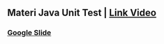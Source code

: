 ## Materi Java Unit Test | [Link Video](https://youtu.be/0jreaBRIOTo?si=JEcCz6ZQHeZmkbq-)

### [Google Slide](https://docs.google.com/presentation/d/1jaRXrZbMDCAubVs3annSlP2Mw2aTl67lqW40ysVRvKg/edit#slide=id.p)